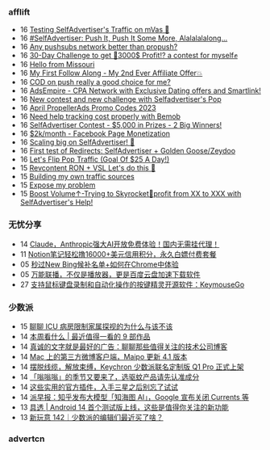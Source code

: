 <!-- BLOG-POST-LIST:START -->
<!-- BLOG-POST-LIST:END -->

### afflift
<!-- afflift:START -->
-  16 [Testing SelfAdvertiser&#39;s Traffic on mVas 🚀](https://afflift.com/f/threads/testing-selfadvertisers-traffic-on-mvas-%F0%9F%9A%80.10738/)
-  16 [#SelfAdvertiser: Push It, Push It Some More, Alalalalalong...](https://afflift.com/f/threads/selfadvertiser-push-it-push-it-some-more-alalalalalong.10743/)
-  16 [Any pushsubs network better than propush?](https://afflift.com/f/threads/any-pushsubs-network-better-than-propush.10744/)
-  16 [30-Day Challenge to get 🎯3000$ Profit⁉ a contest for myself✊](https://afflift.com/f/threads/30-day-challenge-to-get-%F0%9F%8E%AF3000-profit%E2%81%89-a-contest-for-myself%E2%9C%8A.9419/)
-  16 [Hello from Missouri](https://afflift.com/f/threads/hello-from-missouri.10745/)
-  16 [My First Follow Along - My 2nd Ever Affiliate Offer💥](https://afflift.com/f/threads/my-first-follow-along-my-2nd-ever-affiliate-offer%F0%9F%92%A5.10695/)
-  16 [COD on push really a good choice for me?](https://afflift.com/f/threads/cod-on-push-really-a-good-choice-for-me.10741/)
-  16 [AdsEmpire - CPA Network with Exclusive Dating offers and Smartlink!](https://afflift.com/f/threads/adsempire-cpa-network-with-exclusive-dating-offers-and-smartlink.6820/)
-  16 [New contest and new challenge with Selfadvertiser&#39;s Pop](https://afflift.com/f/threads/new-contest-and-new-challenge-with-selfadvertisers-pop.10676/)
-  16 [April PropellerAds Promo Codes 2023](https://afflift.com/f/threads/april-propellerads-promo-codes-2023.10657/)
-  16 [Need help tracking cost properly with Bemob](https://afflift.com/f/threads/need-help-tracking-cost-properly-with-bemob.10737/)
-  16 [SelfAdvertiser Contest - $5,000 in Prizes - 2 Big Winners!](https://afflift.com/f/threads/selfadvertiser-contest-5-000-in-prizes-2-big-winners.10651/)
-  16 [$2k/month - Facebook Page Monetization](https://afflift.com/f/threads/2k-month-facebook-page-monetization.10637/)
-  16 [Scaling big on SelfAdvertiser! 🤑](https://afflift.com/f/threads/scaling-big-on-selfadvertiser-%F0%9F%A4%91.10711/)
-  16 [First test of Redirects: SelfAdvertiser + Golden Goose/Zeydoo](https://afflift.com/f/threads/first-test-of-redirects-selfadvertiser-golden-goose-zeydoo.10742/)
-  16 [Let&#39;s Flip Pop Traffic &lpar;Goal Of $25 A Day!&rpar;](https://afflift.com/f/threads/lets-flip-pop-traffic-goal-of-25-a-day.10597/)
-  15 [Revcontent RON + VSL Let&#39;s do this 🚀](https://afflift.com/f/threads/revcontent-ron-vsl-lets-do-this-%F0%9F%9A%80.9662/)
-  15 [Building my own traffic sources](https://afflift.com/f/threads/building-my-own-traffic-sources.10721/)
-  15 [Expose my problem](https://afflift.com/f/threads/expose-my-problem.10735/)
-  15 [Boost Volume↑-Trying to Skyrocket🚀profit from XX to XXX with SelfAdvertiser&#39;s Help!](https://afflift.com/f/threads/boost-volume%E2%86%91-trying-to-skyrocket%F0%9F%9A%80profit-from-xx-to-xxx-with-selfadvertisers-help.10652/)<!-- afflift:END -->

### 无忧分享
<!-- ruyo:START -->
-  14 [Claude，Anthropic强大AI开放免费体验！国内无需挂代理！](https://51.ruyo.net/18341.html)
-  11 [Notion笔记轻松撸16000+美元信用积分，永久白嫖付费套餐](https://51.ruyo.net/18330.html)
-  05 [秒过New Bing候补名单+如何在Chrome中体验](https://51.ruyo.net/18325.html)
-  05 [万能联播，不仅是播放器，更是百度云盘加速下载软件](https://51.ruyo.net/18335.html)
-  27 [支持鼠标键盘录制和自动化操作的按键精灵开源软件：KeymouseGo](https://51.ruyo.net/18331.html)<!-- ruyo:END -->

### 少数派
<!-- sspai:START -->
-  15 [聊聊 ICU 病房限制家属探视的为什么与该不该](https://sspai.com/post/79319)
-  14 [本周看什么 | 最近值得一看的 9 部作品](https://sspai.com/post/79311)
-  14 [真诚的文字就是最好的广告：聊聊那些值得关注的技术公司博客](https://sspai.com/prime/story/recommendable-techco-blogs)
-  14 [Mac 上的第三方微博客户端，Maipo 更新 4.1 版本](https://sspai.com/post/79299)
-  14 [摆脱线缆，解放束缚，Keychron 少数派联名定制版 Q1 Pro 正式上架](https://sspai.com/post/79289)
-  14 [「嗡嗡嗡」的季节又要来了，选驱蚊产品请先认准成分](https://sspai.com/post/60304)
-  14 [这些实用的官方插件，入手三星之后别忘了试试](https://sspai.com/post/79285)
-  14 [派早报：知乎发布大模型「知海图 AI」，Google 宣布关闭 Currents 等](https://sspai.com/post/79301)
-  13 [具透 | Android 14 首个测试版上线，这些是值得你关注的新功能](https://sspai.com/post/79290)
-  13 [新玩意 142｜少数派的编辑们最近买了啥？](https://sspai.com/post/79291)<!-- sspai:END -->

### advertcn
<!-- advertcn:START -->
<!-- advertcn:END -->